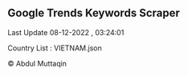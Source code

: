 

## Google Trends Keywords Scraper 
 
Last Update 08-12-2022 , 03:24:01

Country List :
VIETNAM.json



© Abdul Muttaqin 
